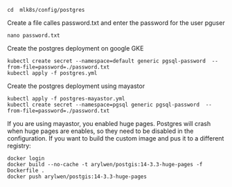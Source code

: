 
    cd  mlk8s/config/postgres 

Create a file calles password.txt and enter the password for the user pguser

    nano password.txt
 
Create the postgres deployment on google GKE
    
    kubectl create secret --namespace=default generic pgsql-password  --from-file=password=./password.txt 
    kubectl apply -f postgres.yml
    
Create the postgres deployment using mayastor
    
    kubectl apply -f postgres-mayastor.yml 
    kubectl create secret --namespace=pgsql generic pgsql-password  --from-file=password=./password.txt 

If you are using mayastor, you enabled huge pages. Postgres will crash when huge pages are enables, so they need to be disabled in the configuration. If you want to build the custom image and pus it to a different registry:

    docker login 
    docker build --no-cache -t arylwen/postgis:14-3.3-huge-pages -f Dockerfile . 
    docker push arylwen/postgis:14-3.3-huge-pages 